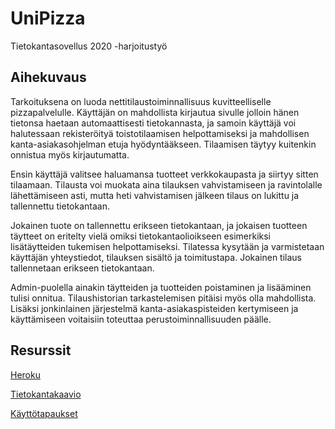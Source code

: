 # UniPizza
Tietokantasovellus 2020 -harjoitustyö

## Aihekuvaus

Tarkoituksena on luoda nettitilaustoiminnallisuus kuvitteelliselle pizzapalvelulle. Käyttäjän on mahdollista kirjautua sivulle jolloin hänen tietonsa haetaan automaattisesti tietokannasta, ja samoin käyttäjä voi halutessaan rekisteröityä toistotilaamisen helpottamiseksi ja mahdollisen kanta-asiakasohjelman etuja hyödyntääkseen. Tilaamisen täytyy kuitenkin onnistua myös kirjautumatta.

Ensin käyttäjä valitsee haluamansa tuotteet verkkokaupasta ja siirtyy sitten tilaamaan. Tilausta voi muokata aina tilauksen vahvistamiseen ja ravintolalle lähettämiseen asti, mutta heti vahvistamisen jälkeen tilaus on lukittu ja tallennettu tietokantaan.

Jokainen tuote on tallennettu erikseen tietokantaan, ja jokaisen tuotteen täytteet on eritelty vielä omiksi tietokantaolioikseen esimerkiksi lisätäytteiden tukemisen helpottamiseksi. Tilatessa kysytään ja varmistetaan käyttäjän yhteystiedot, tilauksen sisältö ja toimitustapa. Jokainen tilaus tallennetaan erikseen tietokantaan.

Admin-puolella ainakin täytteiden ja tuotteiden poistaminen ja lisääminen tulisi onnitua. Tilaushistorian tarkastelemisen pitäisi myös olla mahdollista. Lisäksi jonkinlainen järjestelmä kanta-asiakaspisteiden kertymiseen ja käyttämiseen voitaisiin toteuttaa perustoiminnallisuuden päälle.

## Resurssit

[Heroku](https://unipizza.herokuapp.com/)

[Tietokantakaavio](https://vapsolon.github.io/UniPizza/docut/Tietokantakaavio.png)

[Käyttötapaukset](https://github.com/vapsolon/UniPizza/blob/master/docut/K%C3%A4ytt%C3%B6tapaukset.md)